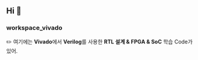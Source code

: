 ## Hi 👋

### workspace_vivado
✏️ 여기에는 **Vivado**에서 **Verilog**를 사용한 **RTL 설계 & FPGA & SoC** 학습 Code가 있어.
